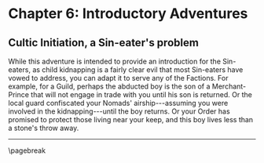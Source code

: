 # Chapter 6: Introductory Adventures

## Cultic Initiation, a Sin-eater's problem

While this adventure is intended to provide an introduction for the Sin-eaters, as child kidnapping is a fairly clear evil that most Sin-eaters have vowed to address, you can adapt it to serve any of the Factions. For example, for a Guild, perhaps the abducted boy is the son of a Merchant-Prince that will not engage in trade with you until his son is returned. Or the local guard confiscated your Nomads' airship---assuming you were involved in the kidnapping---until the boy returns. Or your Order has promised to protect those living near your keep, and this boy lives less than a stone's throw away.

* * * * * * * * * * * * * * * * * * * * * * * * * * * * * * * * * * * * * * * *

\pagebreak
